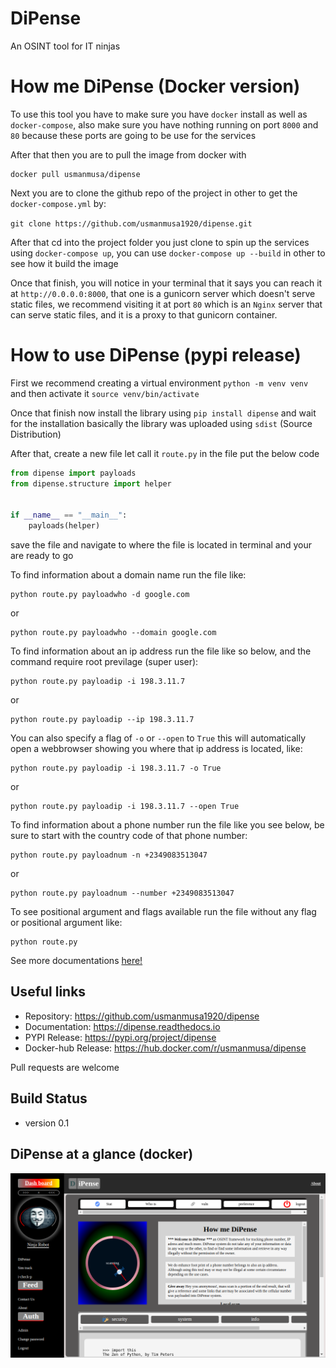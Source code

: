 
# DiPense

An OSINT tool for IT ninjas

# How me DiPense (Docker version)

To use this tool you have to make sure you have `docker` install as well as `docker-compose`, also make sure you have nothing running on port `8000` and `80` because these ports are going to be use for the services

After that then you are to pull the image from docker with

```
docker pull usmanmusa/dipense
```

Next you are to clone the github repo of the project in other to get the `docker-compose.yml` by:

`git clone https://github.com/usmanmusa1920/dipense.git`

After that cd into the project folder you just clone to spin up the services using `docker-compose up`, you can use `docker-compose up --build` in other to see how it build the image

Once that finish, you will notice in your terminal that it says you can reach it at `http://0.0.0.0:8000`, that one is a gunicorn server which doesn't serve static files, we recommend visiting it at port `80` which is an `Nginx` server that can serve static files, and it is a proxy to that gunicorn container.

# How to use DiPense (pypi release)

First we recommend creating a virtual environment `python -m venv venv` and then activate it `source venv/bin/activate`

Once that finish now install the library using `pip install dipense` and wait for the installation basically the library was uploaded using `sdist` (Source Distribution)

After that, create a new file let call it `route.py` in the file put the below code

```python
from dipense import payloads
from dipense.structure import helper


if __name__ == "__main__":
    payloads(helper)
```

save the file and navigate to where the file is located in terminal and your are ready to go

To find information about a domain name run the file like:

```
python route.py payloadwho -d google.com
```

or

```
python route.py payloadwho --domain google.com
```


To find information about an ip address run the file like so below, and the command require root previlage (super user):

```
python route.py payloadip -i 198.3.11.7
```

or

```
python route.py payloadip --ip 198.3.11.7
```

You can also specify a flag of `-o` or `--open` to `True` this will automatically open a webbrowser showing you where that ip address is located, like:

```
python route.py payloadip -i 198.3.11.7 -o True
```

or

```
python route.py payloadip -i 198.3.11.7 --open True
```


To find information about a phone number run the file like you see below, be sure to start with the country code of that phone number:

```
python route.py payloadnum -n +2349083513047
```

or

```
python route.py payloadnum --number +2349083513047
```


To see positional argument and flags available run the file without any flag or positional argument like:

```
python route.py
```

See more documentations <a href="https://dipense.readthedocs.io">here!</a>

## Useful links

- Repository: https://github.com/usmanmusa1920/dipense
- Documentation: https://dipense.readthedocs.io
- PYPI Release: https://pypi.org/project/dipense
- Docker-hub Release: https://hub.docker.com/r/usmanmusa/dipense

Pull requests are welcome


## Build Status

- version 0.1

## DiPense at a glance (docker)

![DiPense at a glance](docs/screen-shot.png)
